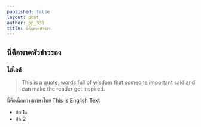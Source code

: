 ```yaml
---
published: false
layout: post
author: pp_331
title: นี่คือพาดหัวข่าว
---
```

## นี่คือพาดหัวข่าวรอง

### ไฮไลต์
    
  <blockquote>
    <p> This is a quote, words full of wisdom that someone important said and can make the reader get inspired.
</p>
  </blockquote>      

นี่คือเนื้อความภาษาไทย This is English Text

- ข้อ 1๑
- ข้อ 2
